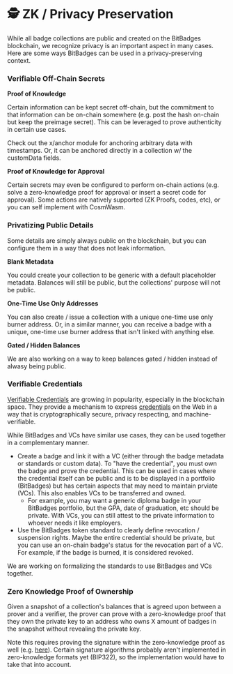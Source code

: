 # 🕵️ ZK / Privacy Preservation

While all badge collections are public and created on the BitBadges blockchain, we recognize privacy is an important aspect in many cases. Here are some ways BitBadges can be used in a privacy-preserving context.

### **Verifiable Off-Chain Secrets**

**Proof of Knowledge**

Certain information can be kept secret off-chain, but the commitment to that information can be on-chain somewhere (e.g. post the hash on-chain but keep the preimage secret). This can be leveraged to prove authenticity in certain use cases.&#x20;

Check out the x/anchor module for anchoring arbitrary data with timestamps. Or, it can be anchored directly in a collection w/ the customData fields.

**Proof of Knowledge for Approval**

Certain secrets may even be configured to perform on-chain actions (e.g. solve a zero-knowledge proof for approval or insert a secret code for approval). Some actions are natively supported (ZK Proofs, codes, etc), or you can self implement with CosmWasm.

### Privatizing Public Details

Some details are simply always public on the blockchain, but you can configure them in a way that does not leak information.

**Blank Metadata**

You could create your collection to be generic with a default placeholder metadata. Balances will still be public, but the collections' purpose will not be public.&#x20;

**One-Time Use Only Addresses**

You can also create / issue a collection with a unique one-time use only burner address. Or, in a similar manner, you can receive a badge with a unique, one-time use burner address that isn't linked with anything else.

**Gated / Hidden Balances**

We are also working on a way to keep balances gated / hidden instead of alwasy being public.

### **Verifiable Credentials**

[Verifiable Credentials](https://www.w3.org/TR/vc-data-model-2.0/) are growing in popularity, especially in the blockchain space. They provide a mechanism to express [credentials](https://www.w3.org/TR/vc-data-model-2.0/#dfn-credential) on the Web in a way that is cryptographically secure, privacy respecting, and machine-verifiable.

While BitBadges and VCs have similar use cases, they can be used together in a complementary manner.&#x20;

* Create a badge and link it with a VC (either through the badge metadata or standards or custom data). To "have the credential", you must own the badge and prove the credential. This can be used in cases where the credential itself can be public and is to be displayed in a portfolio (BitBadges) but has certain aspects that may need to maintain prviate (VCs). This also enables VCs to be transferred and owned.&#x20;
  * For example, you may want a generic diploma badge in your BitBadges portfolio, but the GPA, date of graduation, etc should be private. With VCs, you can still attest to the private information to whoever needs it like employers.
* Use the BitBadges token standard to clearly define revocation / suspension rights. Maybe the entire credential should be private, but you can use an on-chain badge's status for the revocation part of a VC. For example, if the badge is burned, it is considered revoked.

We are working on formalizing the standards to use BitBadges and VCs together.

### **Zero Knowledge Proof of Ownership**

Given a snapshot of a collection's balances that is agreed upon between a prover and a verifier, the prover can prove with a zero-knowledge proof that they own the private key to an address who owns X amount of badges in the snapshot without revealing the private key.

Note this requires proving the signature within the zero-knowledge proof as well (e.g. [here](https://ethresear.ch/t/efficient-ecdsa-signature-verification-using-circom/13629)). Certain signature algorithms probably aren't implemented in zero-knowledge formats yet (BIP322), so the implementation would have to take that into account.
